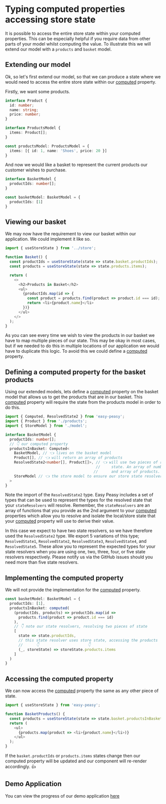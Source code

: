 # Typing computed properties accessing store state

It is possible to access the entire store state within your computed properties. This can be especially helpful if you require data from other parts of your model whilst computing the value. To illustrate this we will extend our model with a `products` and `basket` model.

## Extending our model

Ok, so let's first extend our model, so that we can produce a state where we would need to access the entire store state within our [computed](/docs/api/computed) property.

Firstly, we want some products.

```typescript
interface Product {
  id: number;
  name: string;
  price: number;
}

interface ProductsModel {
  items: Product[];
}

const productsModel: ProductsModel = {
  items: [{ id: 1, name: 'Shoes', price: 20 }]
}
```

And now we would like a basket to represent the current products our customer wishes to purchase.

```typescript
interface BasketModel {
  productIds: number[];
}

const basketModel: BasketModel = {
  productIds: [1]
}
```

## Viewing our basket

We may now have the requirement to view our basket within our application. We could implement it like so.

```typescript
import { useStoreState } from '../store';

function Basket() {
  const productIds = useStoreState(state => state.basket.productIds);
  const products = useStoreState(state => state.products.items);

  return (
    <>
      <h2>Products in Basket</h2>
      <ul>
        {productIds.map(id => {
          const product = products.find(product => product.id === id);
          return <li>{product.name}</li>
        })}
      </ul>
    </>
  );
}
```

As you can see every time we wish to view the products in our basket we have to map multiple pieces of our state. This may be okay in most cases, but if we needed to do this in multiple locations of our application we would have to duplicate this logic.  To avoid this we could define a [computed](/docs/api/computed) property.

## Defining a computed property for the basket products

Using our extended models, lets define a [computed](/docs/api/computed) property on the basket model that allows us to get the products that are in our basket. This [computed](/docs/api/computed) property will require the state from the products model in order to do this.

```typescript
import { Computed, ResolvedState2 } from 'easy-peasy';
import { Product } from './products';
import { StoreModel } from './model';

interface BasketModel {
  productIds: number[];
  // 👇 our computed property
  productsInBasket: Computed<
    BasketModel, // 👈 lives on the basket model
    Product[], // 👈 will return an array of products
    ResolvedState2<number[], Product[]>, // 👈 will use two pieces of resolved
                                         //     state. An array of numbers, and
                                        //      and array of products.
    StoreModel // 👈 the store model to ensure our store state resolver is typed
  >
}
```

Note the import of the `ResolvedState2` type. Easy Peasy includes a set of types that can be used to represent the types for the resolved state that your `stateResolvers` will resolve. Remember, the `stateResolvers` are an array of functions that you provide as the 2nd argument to your [computed](/docs/api/computed) properties which allow you to resolve and isolate the local/store state that your [computed](/docs/api/computed) property will use to derive their value.

In this case we expect to have two state resolvers, so we have therefore used the `ResolvedState2` type. We export 5 variations of this type; `ResolvedState1`, `ResolvedState2`, `ResolvedState3`, `ResolvedState4`, and `ResolvedState5`. These allow you to represent the expected types for your state resolvers when you are using one, two, three, four, or five state resolvers respectively. Please notify us via the GitHub issues should you need more than five state resolvers.

## Implementing the computed property

We will not provide the implementation for the [computed](/docs/api/computed) property.

```typescript
const basketModel: BasketModel = {
  productIds: [1],
  productsInBasket: computed(
    (productIds, products) => productIds.map(id => 
      products.find(product => product.id === id)
    ),
    // 👇 note our state resolvers, resolving two pieces of state
    [
      state => state.productIds,
      // this state resolver uses store state, accessing the products
      //      👇                      👇
      (_, storeState) => storeState.products.items
    ]
  )
}
```

## Accessing the computed property

We can now access the [computed](/docs/api/computed) property the same as any other piece of state.

```typescript
import { useStoreState } from 'easy-peasy';

function BasketProducts() {
  const products = useStoreState(state => state.basket.productsInBasket);
  return (
    <ul>
      {products.map(product => <li>{product.name}</li>)}
    </ul>
  );
}
```

If the `basket.productIds` or `products.items` states change then our computed property will be updated and our component will re-render accordingly. 👍

## Demo Application

You can view the progress of our demo application [here](https://codesandbox.io/s/easy-peasytypescript-tutorialtyped-computed-entire-state-niw08)